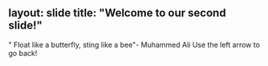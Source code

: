 layout: slide
title: "Welcome to our second slide!"
---
" Float like a butterfly, sting like a bee"- Muhammed Ali
Use the left arrow to go back!
